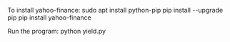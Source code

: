 To install yahoo-finance:
sudo apt install python-pip
pip install --upgrade pip
pip install yahoo-finance

Run the program:
python yield.py